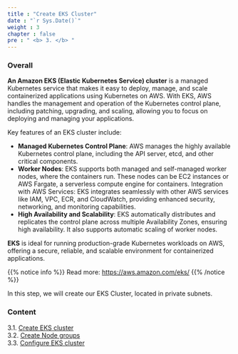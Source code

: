 ```yaml
---
title : "Create EKS Cluster"
date : "`r Sys.Date()`"
weight : 3
chapter : false
pre : " <b> 3. </b> "
---
```


### Overall
**An Amazon EKS (Elastic Kubernetes Service) cluster** is a managed Kubernetes service that makes it easy to deploy, manage, and scale containerized applications using Kubernetes on AWS. With EKS, AWS handles the management and operation of the Kubernetes control plane, including patching, upgrading, and scaling, allowing you to focus on deploying and managing your applications.

Key features of an EKS cluster include:

- **Managed Kubernetes Control Plane**: AWS manages the highly available Kubernetes control plane, including the API server, etcd, and other critical components.
- **Worker Nodes**: EKS supports both managed and self-managed worker nodes, where the containers run. These nodes can be EC2 instances or AWS Fargate, a serverless compute engine for containers.
Integration with AWS Services: EKS integrates seamlessly with other AWS services like IAM, VPC, ECR, and CloudWatch, providing enhanced security, networking, and monitoring capabilities.
- **High Availability and Scalability**: EKS automatically distributes and replicates the control plane across multiple Availability Zones, ensuring high availability. It also supports automatic scaling of worker nodes.

**EKS** is ideal for running production-grade Kubernetes workloads on AWS, offering a secure, reliable, and scalable environment for containerized applications.

{{% notice info %}}
Read more: https://aws.amazon.com/eks/
{{% /notice %}}

In this step, we will create our EKS Cluster, located in private subnets.

### Content
3.1. [Create EKS cluster](3.1-createekscluster/) \
3.2. [Create Node groups](3.2-createnodegroups/) \
3.3. [Configure EKS cluster](3.3-configureekscluster/) 
